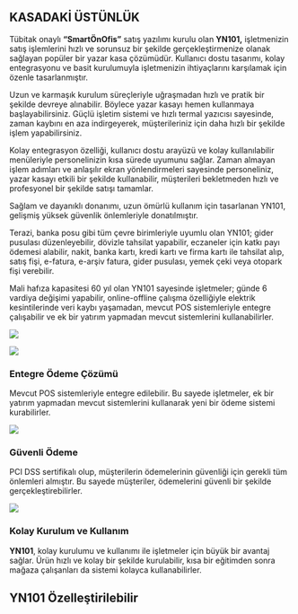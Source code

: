 ## KASADAKİ ÜSTÜNLÜK

Tübitak onaylı **“SmartÖnOfis”** satış yazılımı kurulu olan **YN101,** işletmenizin satış işlemlerini hızlı ve sorunsuz bir şekilde gerçekleştirmenize olanak sağlayan popüler bir yazar kasa çözümüdür. Kullanıcı dostu tasarımı, kolay entegrasyonu ve basit kurulumuyla işletmenizin ihtiyaçlarını karşılamak için özenle tasarlanmıştır.

Uzun ve karmaşık kurulum süreçleriyle uğraşmadan hızlı ve pratik bir şekilde devreye alınabilir. Böylece yazar kasayı hemen kullanmaya başlayabilirsiniz. Güçlü işletim sistemi ve hızlı termal yazıcısı sayesinde, zaman kaybını en aza indirgeyerek, müşterileriniz için daha hızlı bir şekilde işlem yapabilirsiniz.

Kolay entegrasyon özelliği, kullanıcı dostu arayüzü ve kolay kullanılabilir menüleriyle personelinizin kısa sürede uyumunu sağlar. Zaman almayan işlem adımları ve anlaşılır ekran yönlendirmeleri sayesinde personeliniz, yazar kasayı etkili bir şekilde kullanabilir, müşterileri bekletmeden hızlı ve profesyonel bir şekilde satışı tamamlar.

Sağlam ve dayanıklı donanımı, uzun ömürlü kullanım için tasarlanan YN101, gelişmiş yüksek güvenlik önlemleriyle donatılmıştır.

Terazi, banka posu gibi tüm çevre birimleriyle uyumlu olan YN101; gider pusulası düzenleyebilir, dövizle tahsilat yapabilir, eczaneler için katkı payı ödemesi alabilir, nakit, banka kartı, kredi kartı ve firma kartı ile tahsilat alıp, satış fişi, e-fatura, e-arşiv fatura, gider pusulası, yemek çeki veya otopark fişi verebilir.

Mali hafıza kapasitesi 60 yıl olan YN101 sayesinde işletmeler; günde 6 vardiya değişimi yapabilir, online-offline çalışma özelliğiyle elektrik kesintilerinde veri kaybı yaşamadan, mevcut POS sistemleriyle entegre çalışabilir ve ek bir yatırım yapmadan mevcut sistemlerini kullanabilirler.

![](https://dynsmart.com/wp-content/uploads/2024/11/enpos-yn101-ynokc.png)

![](https://dynsmart.com/wp-content/uploads/2024/11/perakende-sektoru-satis-sistemleri.jpg)

### Entegre Ödeme Çözümü

Mevcut POS sistemleriyle entegre edilebilir. Bu sayede işletmeler, ek bir yatırım yapmadan mevcut sistemlerini kullanarak yeni bir ödeme sistemi kurabilirler.

![](https://dynsmart.com/wp-content/uploads/2024/11/guvenli-odeme.jpg)

### Güvenli Ödeme

PCI DSS sertifikalı olup, müşterilerin ödemelerinin güvenliği için gerekli tüm önlemleri almıştır. Bu sayede müşteriler, ödemelerini güvenli bir şekilde gerçekleştirebilirler.

![](https://dynsmart.com/wp-content/uploads/2024/11/magaza-ici-satis.jpg)

### Kolay Kurulum ve Kullanım

**YN101**, kolay kurulumu ve kullanımı ile işletmeler için büyük bir avantaj sağlar. Ürün hızlı ve kolay bir şekilde kurulabilir, kısa bir eğitimden sonra mağaza çalışanları da sistemi kolayca kullanabilirler.

## YN101 Özelleştirilebilir